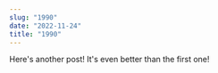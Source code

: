```yaml
---
slug: "1990"
date: "2022-11-24"
title: "1990"
---
```


Here's another post! It's even better than the first one!
